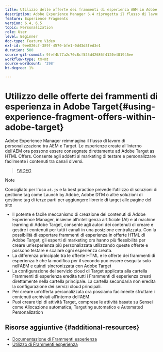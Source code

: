 ```yaml
---
title: Utilizzo delle offerte dei frammenti di esperienza AEM in Adobe Target
description: Adobe Experience Manager 6.4 riprogetta il flusso di lavoro di personalizzazione tra AEM e Target. Le esperienze create all’interno dell’AEM ora possono essere consegnate direttamente ad Adobe Target as HTML Offers. Consente agli addetti al marketing di testare e personalizzare facilmente i contenuti tra canali diversi.
feature: Experience Fragments
version: 6.4, 6.5
topic: Personalization
role: User
level: Beginner
doc-type: Feature Video
exl-id: 9ee826cf-389f-4570-bfe1-0d43d3fed3e1
duration: 580
source-git-commit: 9fef4b77a2c70c8cf525d42686f4120e481945ee
workflow-type: tm+mt
source-wordcount: '298'
ht-degree: 1%

---
```


# Utilizzo delle offerte dei frammenti di esperienza in Adobe Target{#using-experience-fragment-offers-within-adobe-target}

Adobe Experience Manager reimmagina il flusso di lavoro di personalizzazione tra AEM e Target. Le esperienze create all’interno dell’AEM ora possono essere consegnate direttamente ad Adobe Target as HTML Offers. Consente agli addetti al marketing di testare e personalizzare facilmente i contenuti tra canali diversi.

>[!VIDEO](https://video.tv.adobe.com/v/22383?quality=12&learn=on)

>[!NOTE]
>
>Consigliato per l&#39;uso `at.js` e la best practice prevede l’utilizzo di soluzioni di gestione tag come Launch by Adobe, Adobe DTM o altre soluzioni di gestione tag di terze parti per aggiungere librerie di target alle pagine del sito


* Il potente e facile meccanismo di creazione dei contenuti di Adobe Experience Manager, insieme all’intelligenza artificiale (AI) e al machine learning di Adobe Target, consente agli autori dei contenuti di creare e gestire i contenuti per tutti i canali in una posizione centralizzata. Con la possibilità di esportare frammenti di esperienza in offerte HTML di Adobe Target, gli esperti di marketing ora hanno più flessibilità per creare un’esperienza più personalizzata utilizzando queste offerte e possono testare e scalare ogni esperienza creata.
* La differenza principale tra le offerte HTML e le offerte dei frammenti di esperienza è che la modifica per il secondo può essere eseguita solo nell’AEM e quindi sincronizzata con Adobe Target
* La configurazione del servizio cloud di Target applicata alla cartella Frammenti di esperienza eredita tutti i Frammenti di esperienza creati direttamente nella cartella principale. La cartella secondaria non eredita la configurazione dei servizi cloud principali.
* Per creare un’offerta personalizzata ora possiamo facilmente sfruttare i contenuti archiviati all’interno dell’AEM.
* Puoi creare tipi di attività Target, comprese le attività basate su Sensei come Allocazione automatica, Targeting automatico e Automated Personalization

## Risorse aggiuntive {#additional-resources}

* [Documentazione di Frammenti esperienza](https://experienceleague.adobe.com/docs/experience-manager-65/authoring/authoring/experience-fragments.html)
* [Utilizzo di Frammenti esperienza](/help/sites/experience-fragments/experience-fragments-feature-video-use.md)
